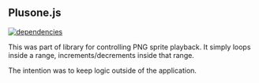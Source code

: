 ## Plusone.js

[![dependencies](https://david-dm.org/qbunt/plusone.js.svg) ](https://david-dm.org/)

This was part of library for controlling PNG sprite playback. It simply loops inside a range, increments/decrements inside that range.

The intention was to keep logic outside of the application.

